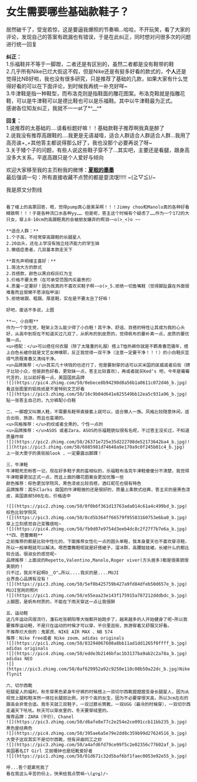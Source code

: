 # 女生需要哪些基础款鞋子？

居然破千了，受宠若惊，这是要逼我爆照的节奏嘛...哈哈，不开玩笑，看了大家的评论，发现自己的答案有疏漏也有错误，于是在此纠正，同时想对问很多次的问题进行统一回复  

**纠正：**  
1.乐福鞋并不等于一脚蹬，二者还是有区别的，虽然二者都是没有鞋带的鞋  
2.几乎所有Nike已烂大街这不假，但是Nike还是有挺多好看的款式的，**个人**还是觉得比NB好啦，我也没有很多研究，只是推荐了基础的几款，如果大家有什么觉得好看的可以在下面评论，到时候我再统一补充好咩~  
3.牛津鞋是指一种鞋型，而布洛克则是指鞋面的雕花图案。布洛克鞋就是指雕花鞋，可以是牛津鞋可以是德比鞋也可以是乐福鞋。其中以牛津鞋最为正式。  
感谢各位知友纠正，我就不一一at了*^__^*  

**回复：**  
1.说推荐的太基础的....请看标题好嘛！！基础款鞋子推荐啊我真是醉了  
2.说我没有推荐高跟鞋的....我更是无语凝噎，适合人群适合人群适合人群...我用了高亮诶+_+其他答主都说得那么好了，我也没那个必要再说了呀~  
3.关于矮个子的问题，有些人说这些鞋子穿不了...其实吧，主要还是看腿，跟身高没多大关系，平底高跟只是个人爱好与倾向  

欢迎大家移至我的主页粉我的微博：<u>**夏眠的墨墨**</u>  
最后强调一句：所有直接收藏不点赞的都是耍流氓!!!!! ~\(≧▽≦)/~  

我是原文分割线  
~~~~~~~~~~~~~~~~~~~~~~~~~~~~~~~~~~~~~~~~~~~~~~~~~~~~~~~~~~~~~~~~~  

看了楼上的高票回答，嗯，觉得pump真心是美呆啊！！！Jimmy choo和Manolo真的各种好看精致啊！！！于是各种流口水各种yy…… 但是呢，答主这个时候有个疑虑了……作为一个172的大只女，穿上8-10cm的高跟鞋真的会被朋友嫌弃的啊泪~~o(>_<)o ~~  

**适合人群：**  
1.个子高，不经常穿高跟鞋的长腿星人  
2.20出头，还在上学没有独立经济能力的学生妹  
3.懒癌症患者，几双基本款走天下  

**首先声明楼主喜好：**  
1.简洁大方的款式  
2.百搭款，颜色以黑白棕灰红为主  
3.价格不要太贵（在可承受范围内买最贵的）  
4.质量一定要好！因为我真的不喜欢买鞋子啊~~o(>_5.拒绝一切鱼嘴鞋（觉得脚趾露在外面很难看而且很懒不愿涂指甲油）  
5.拒绝坡跟、粗跟、厚底鞋，实在是不要太丑了好嘛！  

好吧，废话不多说，上图  

**一、小白鞋**  
作为一个学生党，鞋架上怎么能少得了小白鞋！其干净、舒适、百搭的特性让其成为我的心头好，从高中到现在不知道买过几双了，从帆布的到皮质的，觉得帆布的要朴素一点，皮质的要优雅一点。  
<u>搭配：</u>可以搭任何衣服（除了太隆重的礼服）搭上T恤热裤你就是不羁青春范骚年，搭上白色长裙你就是文艺女神噢耶，反正我觉得一双干净（注意一定要干净！！！）的小白鞋灰显得气质既青春又清纯干净。  
<u>品牌推荐：</u>其实几十块钱的也还行了，但是要耐穿的话可以买米国的匡威或者后街（牌子比较小众，但是颜色好看，更软妹一点，答主比较喜欢），再或者就买Ked‘s 吧，今年是霉霉代言的，比以前好看一点，美国国民品牌  
![](https://pic4.zhimg.com/50/0ebece8b94290d8a56b1a0611c072d46_b.jpg) 看这张图里的铝孩纸是不是特别文艺好看  
![](https://pic3.zhimg.com/50/16c9b04d641e825549bb12ea5c931a96_b.jpg) 贴一张答主自己的，九分裤配小白鞋  

二、一脚蹬又叫懒人鞋，不需要系鞋带直接套上就可以，适合懒人一族。风格比较随意休闲，适合出街、旅游，而且也蛮潮的。  
<u>风格推荐：</u>豹纹或者全黑的，个性一点的  
<u>品牌推荐：</u>ASOS 或者Zara，ASOS的乐福鞋貌似很有名呢，不过答主没买过，不知道质量咋样  
![](https://pic2.zhimg.com/50/26371e725e35d222708de52173642ba4_b.jpg)![](https://pic3.zhimg.com/50/6885981d74648a9e170a9c0f245b01c4_b.jpg) 上一张大雯子的美街拍look ，一定要露出脚踝！  

三、牛津鞋  
牛津鞋死忠粉答一记，现在好多鞋子真的蛮相似的，乐福鞋布洛克牛津鞋傻傻分不清楚，我觉得牛津鞋要更加正式一点，而且上面的雕花图案会更加优雅一些  
颜色推荐：棕色更加学院风，黑色漆皮比较百搭，酒红昵花也很有特色  
品牌推荐：其乐Clarks 腐国的牛津鞋做的还是很好的，质量上乘款式经典，答主买的是黑色漆皮，英国直邮500左右，价格适中  

![](https://pic2.zhimg.com/50/0f0b6f361d13763ada014c61a4c499bd_b.jpg)棕色比较学院风  
![](https://pic3.zhimg.com/50/8cd5b364ff66579f95583160753e6ba0_b.jpg)穿上立刻感觉自己变雅痞啦~  
![](https://pic4.zhimg.com/50/fb9d07e9754d3eeb4dc8c2f27f7b7e6a_b.jpg) **四、芭蕾舞鞋**  
之前推荐的都是比较中性化的，下面推荐女性化一点的圆头单鞋，我本身夏天也不喜欢穿凉鞋，所以一般单鞋就可以解决。嗯芭蕾舞鞋呢就是好搭裙子，溜冰群，高腰娃娃裙，长裙什么的都比较合适。很淑女的感觉呢~  
品牌推荐：上面说的Repetto,Valentino,Manolo,Roger viver(方头居多)都是很美貌很美貌的！  
只不过，我买不起啊O__O"…所以....我买的是....MUJI  
业界良心品牌有没有！  
![](https://pic3.zhimg.com/50/5ef0b425759b427a9fd84dfeb50d657e_b.jpg)  
MUJI官网的照片  
![](https://pic1.zhimg.com/50/e55eaa23e143f175915a787212dddbdc_b.jpg)上脚图，是帆布材质的，不能在下雨天穿这一点让我很醉  

五、运动鞋  
这几年运动风很流行，潘石屹张朝阳等大咖都开始跑步了，越来越多的人开始健身了呢~所以我要推荐运动鞋，不是只在运动的时候才可以穿，平日里逛街，旅游穿着又舒服又好看。  
不推荐烂大街的：鬼冢虎、NIKE AIR MAX 、NB 574  
推荐：Nike free或者 Nike zoom、adidas originals  
![](https://pic1.zhimg.com/50/83294067608a8bb11ad1dd1265f0ffff_b.jpg)  
adidas originals  
![](https://pic4.zhimg.com/50/edde3b2146bfac1b3137ba9ab2c2a78a_b.jpg)  
adidas NEO  
![](https://pic3.zhimg.com/50/0af629952a92c9250e118c08b50a22dc_b.jpg)Nike flynit  

六、切尔西靴  
短腿星人的福利，秋冬穿黑色紧身牛仔裤的时候搭上一双切尔西靴蹬蹬蹬变身长腿星人，因为从视觉上腿和鞋浑然一体拉长腿部比例，对于个高的女生，因为不必要穿恨天高，所以3cm左右的跟高会非常合适。我冬天就三双鞋子，一双过膝长筒靴，一双UGG（最冷的时候穿），一双切尔西走遍天下吼吼。秋天可以穿皮里的，冬天要穿绒里的。  
推荐品牌：ZARA（平价）、Chanel  
![](https://pic3.zhimg.com/50/d6afe8e77c2e254e2ce091ccb11bb235_b.jpg)  
黑色是经典色  
![](https://pic4.zhimg.com/50/395ae6a5e79e2dd8c359b99d27624516_b.jpg)  
大雯子这双其实不是切尔西靴，但有异曲同工之妙  
![](https://pic3.zhimg.com/50/a4afd6fd79ce99f5c2e02356c77602af_b.jpg)英国著名IT Girl 艾丽珊钟也是短靴爱好者  
![](https://pic1.zhimg.com/50/01d671c32d5baf6bf1faec0053e92e55_b.jpg)  

呼...答个题累死我了  
看在我这么辛苦的份上，快来给我点赞嘛~\(≧▽≦)/~